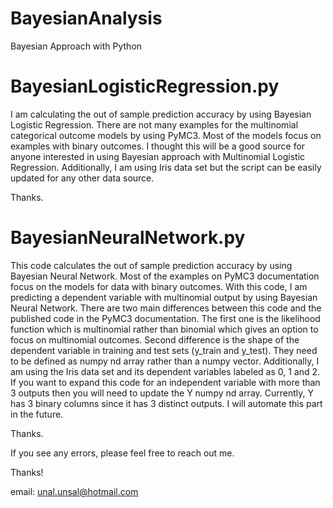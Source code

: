 # BayesianAnalysis
Bayesian Approach with Python

# BayesianLogisticRegression.py
I am calculating the out of sample prediction accuracy by using Bayesian Logistic Regression. 
There are not many examples for the multinomial categorical outcome models by using PyMC3. Most of the models focus on examples with binary outcomes. I thought this will be a good source for anyone interested in using Bayesian approach with Multinomial Logistic Regression. 
Additionally, I am using Iris data set but the script can be easily updated for any other data source. 

Thanks. 

# BayesianNeuralNetwork.py
This code calculates the out of sample prediction accuracy by using Bayesian Neural Network. 
Most of the examples on PyMC3 documentation focus on the models for data with binary outcomes. 
With this code, I am predicting a dependent variable with multinomial output by using Bayesian Neural Network. 
There are two main differences between this code and the published code in the PyMC3 documentation. The first one is the likelihood function which is multinomial rather than binomial which gives an option to focus on multinomial outcomes. Second difference is the shape of the dependent variable in training and test sets (y_train and y_test). They need to be defined as numpy nd array rather than a numpy vector. 
Additionally, I am using the Iris data set and its dependent variables labeled as 0, 1 and 2. 
If you want to expand this code for an independent variable with more than 3 outputs then you will need to update the Y numpy nd array. 
Currently, Y has 3 binary columns since it has 3 distinct outputs. I will automate this part in the future. 

Thanks. 


If you see any errors, please feel free to reach out me. 

Thanks!

email: unal.unsal@hotmail.com


